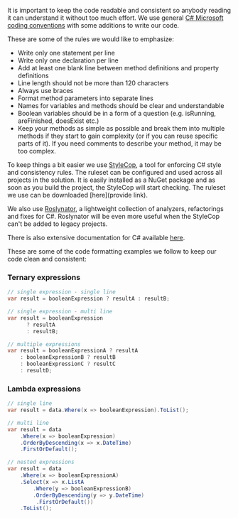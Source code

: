 It is important to keep the code readable and consistent so anybody reading it can understand it without too much effort. We use general [C# Microsoft coding conventions](https://docs.microsoft.com/en-us/dotnet/csharp/programming-guide/inside-a-program/coding-conventions) with some additions to write our code.

These are some of the rules we would like to emphasize:

* Write only one statement per line
* Write only one declaration per line
* Add at least one blank line between method definitions and property definitions
* Line length should not be more than 120 characters
* Always use braces
* Format method parameters into separate lines
* Names for variables and methods should be clear and understandable
* Boolean variables should be in a form of a question (e.g. isRunning, areFinished, doesExist etc.)
* Keep your methods as simple as possible and break them into multiple methods if they start to gain complexity (or if you can reuse specific parts of it). If you need comments to describe your method, it may be too complex.

To keep things a bit easier we use [StyleCop](https://github.com/DotNetAnalyzers/StyleCopAnalyzers), a tool for enforcing C# style and consistency rules. The ruleset can be configured and used across all projects in the solution. It is easily installed as a NuGet package and as soon as you build the project, the StyleCop will start checking. The ruleset we use can be downloaded [here](provide link). 

We also use [Roslynator](https://marketplace.visualstudio.com/items?itemName=josefpihrt.Roslynator2019), a lightweight collection of analyzers, refactorings and fixes for C#. Roslynator will be even more useful when the StyleCop can't be added to legacy projects.

There is also extensive documentation for C# available [here](https://docs.microsoft.com/en-us/dotnet/csharp/).

These are some of the code formatting examples we follow to keep our code clean and consistent:

### Ternary expressions

```c#
// single expression - single line
var result = booleanExpression ? resultA : resultB;

// single expression - multi line
var result = booleanExpression
      ? resultA
      : resultB;

// multiple expressions
var result = booleanExpressionA ? resultA
    : booleanExpressionB ? resultB
    : booleanExpressionC ? resultC
    : resultD;
```



### Lambda expressions

```c#
// single line
var result = data.Where(x => booleanExpression).ToList();

// multi line
var result = data
	.Where(x => booleanExpression)
    .OrderByDescending(x => x.DateTime)
    .FirstOrDefault();

// nested expressions
var result = data
    .Where(x => booleanExpressionA)
    .Select(x => x.ListA
		.Where(y => booleanExpressionB)
		.OrderByDescending(y => y.DateTime)
         .FirstOrDefault())
    .ToList();
```
